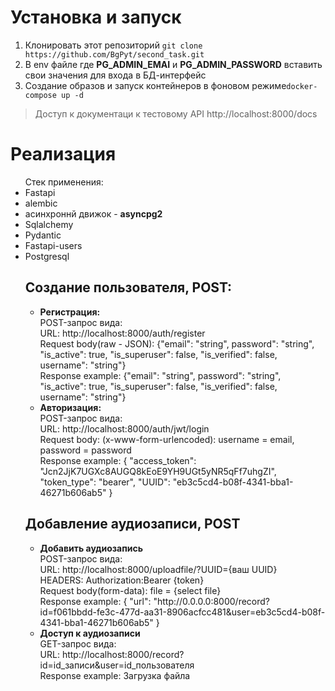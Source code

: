 # Установка и запуск
<ol>
  <li>Клонировать этот репозиторий <code>git clone https://github.com/BgPyt/second_task.git</code></li>
  <li>В env файле где <strong>PG_ADMIN_EMAI</strong> и <strong>PG_ADMIN_PASSWORD</strong> вставить свои значения для входа в БД-интерфейс</strong></li>
  <li>Создание образов и запуск контейнеров в фоновом режиме<code>docker-compose up -d</code></li>
</ol>
<blockquote>Доступ к документаци к тестовому API http://localhost:8000/docs</blockquote>

#  Реализация 
<ul>Стек применения:
  <li>Fastapi</li>
  <li>alembic</li>
  <li>асинхроннй движок - <b>asyncpg2</b></li>
  <li>Sqlalchemy</li>
  <li>Pydantic</li>
  <li>Fastapi-users</li>
  <li>Postgresql</li>
</ul>

<ul><h2>Создание пользователя, POST:</h2>
  <ul>
    <li><strong>Регистрация:</strong><br>
      POST-запрос вида:
<br>
URL: http://localhost:8000/auth/register
<br>
Request body(raw - JSON): {"email": "string", password": "string", "is_active": true, "is_superuser": false, "is_verified": false, username": "string"}
<br>
Response example: {"email": "string", password": "string", "is_active": true, "is_superuser": false, "is_verified": false, username": "string"}
<br>
      <li><strong>Авторизация:</strong><br>
        POST-запрос вида:
<br>
URL: http://localhost:8000/auth/jwt/login
<br>
Request body: (x-www-form-urlencoded): username = email, password = password
<br>
Response example: {
    "access_token": "Jcn2JjK7UGXc8AUGQ8kEoE9YH9UGt5yNR5qFf7uhgZI",
    "token_type": "bearer",
    "UUID": "eb3c5cd4-b08f-4341-bba1-46271b606ab5"
}
<br>
  </ul>
</ul>
<ul><h2>Добавление аудиозаписи, POST</h2>
  <ul>
    <li><strong>Добавить аудиозапись</strong><br>
      POST-запрос вида:
<br>
URL: http://localhost:8000/uploadfile/?UUID={ваш UUID}
<br>
HEADERS: Authorization:Bearer {token}
<br>
Request body(form-data): file = {select file}
<br>
Response example: {
    "url": "http://0.0.0.0:8000/record?id=f061bbdd-fe3c-477d-aa31-8906acfcc481&user=eb3c5cd4-b08f-4341-bba1-46271b606ab5"
}
<br>
 <li><strong>Доступ к аудиозаписи</strong><br>
      GET-запрос вида:
<br>
URL: http://localhost:8000/record?id=id_записи&user=id_пользователя
<br>
Response example: Загрузка файла 
<br>
